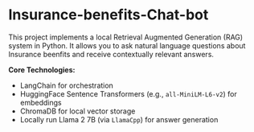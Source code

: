 # Insurance-benefits-Chat-bot

This project implements a local Retrieval Augmented Generation (RAG) system in Python. It allows you to ask natural language questions about Insurance beenfits and receive contextually relevant answers.

**Core Technologies:**
*   LangChain for orchestration
*   HuggingFace Sentence Transformers (e.g., `all-MiniLM-L6-v2`) for embeddings
*   ChromaDB for local vector storage
*   Locally run Llama 2 7B (via `LlamaCpp`) for answer generation
